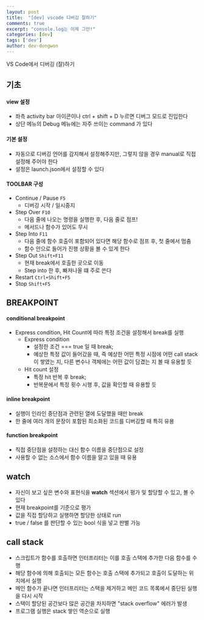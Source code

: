 ```yaml
---
layout: post
title:  "[dev] vscode 디버깅 잘하기"
comments: true
excerpt: "console.log는 이제 그만!"
categories: [dev]
tags: ['dev']
author: dev-dongwon
---
```

VS Code에서 디버깅 (잘)하기

## 기초

#### view 설정
- 좌측 activity bar 아이콘이나 ctrl + shift + D 누르면 디버그 모드로 진입한다
- 상단 메뉴의 Debug 메뉴에는 자주 쓰이는 command 가 있다

#### 기본 설정
- 자동으로 디버깅 언어를 감지해서 설정해주지만, 그렇지 않을 경우 manual로 직접 설정해 주어야 한다
- 설정은 launch.json에서 설정할 수 있다

#### TOOLBAR 구성
- Continue / Pause  ```F5```
    - 디버깅 시작 / 일시중지
- Step Over  `F10`
    - 다음 줄에 나오는 명령을 실행한 후, 다음 줄로 점프!
    - 메서드나 함수가 있어도 무시
- Step Into  `F11`
    - 다음 줄에 함수 호출이 포함되어 있다면 해당 함수로 점프 후, 첫 줄에서 멈춤
    - 함수 안으로 들어가 진행 상황을 볼 수 있게 한다
- Step Out  `Shift+F11`
    - 현재 break에서 호출한 곳으로 이동
    - Step into 한 후, 빠져나올 떄 주로 쓴다
- Restart  `Ctrl+Shift+F5`
- Stop  `Shift+F5`

## BREAKPOINT

#### conditional breakpoint
- Express condition, Hit Count에 따라 특정 조건을 설정해서 break를 실행
	- Express condition
		- 설정한 조건 === true 일 때 break;
		- 예상한 특정 값이 들어갔을 때, 즉 예상한 어떤 특정 시점에 어떤 call stack이 쌓였는 지, 다른 변수나 객체에는 어떤 값이 담겼는 지 볼 때 유용할 듯
	- Hit count 설정
		- 특정 hit 반복 후 break;
		- 반복문에서 특정 횟수 시행 후, 값을 확인할 때 유용할 듯

#### inline breakpoint
- 실행이 인라인 중단점과 관련된 열에 도달했을 때만 break
- 한 줄에 여러 개의 문장이 포함된 최소화된 코드를 디버깅할 때 특히 유용

#### function breakpoint
- 직접 중단점을 설정하는 대신 함수 이름을 중단점으로 설정
- 사용할 수 없는 소스에서 함수 이름을 알고 있을 때 유용

## watch
- 자신이 보고 싶은 변수와 표현식을 **watch** 섹션에서 평가 및 할당할 수 있고, 볼 수 있다
- 현재 breakpoint를 기준으로 평가
- 값을 직접 할당하고 실행하면 할당한 상태로 run
- true / false 를 판단할 수 있는 bool 식을 넣고 판별 가능

## call stack
-   스크립트가 함수를 호출하면 인터프리터는 이를 호출 스택에 추가한 다음 함수를 수행
-  해당 함수에 의해 호출되는 모든 함수는 호출 스택에 추가되고 호출이 도달하는 위치에서 실행
-   메인 함수가 끝나면 인터프리터는 스택을 제거하고 메인 코드 목록에서 중단된 실행을 다시 시작
-   스택이 할당된 공간보다 많은 공간을 차지하면 "stack overflow" 에러가 발생
- 프로그램 실행은 stack 쌓인 역순으로 실행